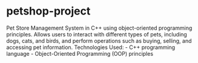 # petshop-project
Pet Store Management System in C++ using object-oriented programming principles. Allows users to interact with different types of pets, including dogs, cats, and birds, and perform operations such as buying, selling, and accessing pet information.  Technologies Used:  - C++ programming language - Object-Oriented Programming (OOP) principles  
